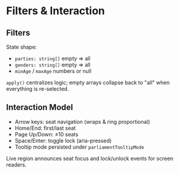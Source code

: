 # Filters & Interaction

## Filters

State shape:

- `parties: string[]` empty => all
- `genders: string[]` empty => all
- `minAge` / `maxAge` numbers or null

`apply()` centralizes logic; empty arrays collapse back to "all" when everything is re-selected.

## Interaction Model

- Arrow keys: seat navigation (wraps & ring proportional)
- Home/End: first/last seat
- Page Up/Down: ±10 seats
- Space/Enter: toggle lock (aria-pressed)
- Tooltip mode persisted under `parliamentTooltipMode`

Live region announces seat focus and lock/unlock events for screen readers.
